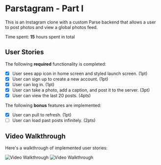 # Parstagram - Part I

This is an Instagram clone with a custom Parse backend that allows a user to post photos and view a global photos feed.

Time spent: **15** hours spent in total

## User Stories

The following **required** functionality is completed:

- [x] User sees app icon in home screen and styled launch screen. (1pt)
- [x] User can sign up to create a new account. (1pt)
- [x] User can log in. (1pt)
- [x] User can take a photo, add a caption, and post it to the server. (3pt)
- [x] User can view the last 20 posts. (4pts)

The following **bonus** features are implemented:

- [x] User can pull to refresh. (1pt)
- [ ] User can load past posts infinitely. (2pts)

## Video Walkthrough

Here's a walkthrough of implemented user stories:

<img src='http://g.recordit.co/CHGm1SJycQ.gif' title='Video Walkthrough' width='' alt='Video Walkthrough' />

<img src='http://g.recordit.co/AAtaHKTtEq.gif' title='Video Walkthrough' width='' alt='Video Walkthrough' />

